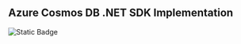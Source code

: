 ## Azure Cosmos DB .NET SDK Implementation

![Static Badge](https://img.shields.io/badge/Runtime-dotnet-Green)
